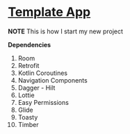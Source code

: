 # [Template App](https://github.com/amirdaryabak/TemplateApp.git)

**NOTE** This is how I start my new project

**Dependencies**
1. Room
2. Retrofit
3. Kotlin Coroutines
4. Navigation Components
5. Dagger - Hilt
6. Lottie
7. Easy Permissions
8. Glide
9. Toasty
10. Timber